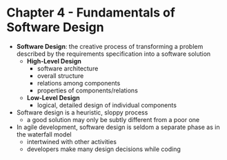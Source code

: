 # Chapter 4 - Fundamentals of Software Design

- **Software Design**: the creative process of transforming a problem described by the requirements specification into a software solution
  - **High-Level Design**
    - software architecture
    - overall structure
    - relations among components
    - properties of components/relations
  - **Low-Level Design**
    - logical, detailed design of individual components
- Software design is a heuristic, sloppy process
  - a good solution may only be subtly different from a poor one
- In agile development, software design is seldom a separate phase as in the waterfall model
  - intertwined with other activities
  - developers make many design decisions while coding